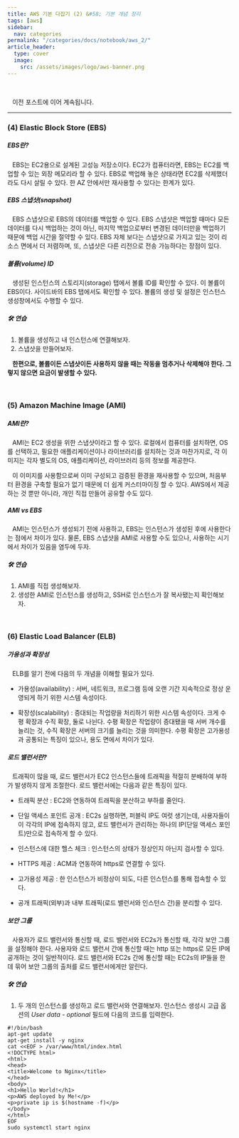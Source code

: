 ```yaml
---
title: AWS 기본 다잡기 (2) &#58; 기본 개념 정리
tags: [aws]
sidebar:
  nav: categories
permalink: "/categories/docs/notebook/aws_2/"
article_header:
  type: cover
  image:
    src: /assets/images/logo/aws-banner.png
---
```


<br/>

&ensp; 이전 포스트에 이어 계속됩니다.

---

### (4) Elastic Block Store (EBS)

##### EBS란?

&ensp; EBS는 EC2용으로 설계된 고성능 저장소이다. EC2가 컴퓨터라면, EBS는 EC2를 백업할 수 있는 외장 메모리라 할 수 있다. EBS로 백업해 놓은 상태라면 EC2를 삭제했더라도 다시 살릴 수 있다. 한 AZ 안에서만 재사용할 수 있다는 한계가 있다.

##### EBS 스냅샷(snapshot)

&ensp; EBS 스냅샷으로 EBS의 데이터를 백업할 수 있다. EBS 스냅샷은 백업할 때마다 모든 데이터를 다시 백업하는 것이 아닌, 마지막 백업으로부터 변경된 데이터만을 백업하기 때문에 백업 시간을 절약할 수 있다. EBS 자체 보다는 스냅샷으로 가지고 있는 것이 리소스 면에서 더 저렴하며, 또, 스냅샷은 다른 리전으로 전송 가능하다는 장점이 있다.

##### 볼륨(volume) ID

&ensp; 생성된 인스턴스의 스토리지(storage) 탭에서 볼륨 ID를 확인할 수 있다. 이 볼륨이 EBS이다. 사이드바의 EBS 탭에서도 확인할 수 있다. 볼륨의 생성 및 설정은 인스턴스 생성창에서도 수행할 수 있다.

##### 🛠️ 연습

1. 볼륨을 생성하고 내 인스턴스에 연결해보자.
2. 스냅샷을 만들어보자.

&ensp; **한편으로, 볼륨이든 스냅샷이든 사용하지 않을 때는 작동을 멈추거나 삭제해야 한다. 그렇지 않으면 요금이 발생할 수 있다.**

<br/>

### (5) Amazon Machine Image (AMI)

##### AMI란?

&ensp; AMI는 EC2 생성을 위한 스냅샷이라고 할 수 있다. 로컬에서 컴퓨터를 설치하면, OS를 선택하고, 필요한 애플리케이션이나 라이브러리를 설치하는 것과 마찬가지로, 각 이미지는 각자 별도의 OS, 애플리케이션, 라이브러리 등의 정보를 제공한다.

&ensp; 이 이미지를 사용함으로써 이미 구성되고 검증된 환경을 재사용할 수 있으며, 처음부터 환경을 구축할 필요가 없기 때문에 더 쉽게 커스터마이징 할 수 있다. AWS에서 제공하는 것 뿐만 아니라, 개인 직접 만들어 공유할 수도 있다.

##### AMI vs EBS

&ensp; AMI는 인스턴스가 생성되기 전에 사용하고, EBS는 인스턴스가 생성된 후에 사용한다는 점에서 차이가 있다. 물론, EBS 스냅샷을 AMI로 사용할 수도 있으나, 사용하는 시기에서 차이가 있음을 염두에 두자.

##### 🛠️ 연습

1. AMI를 직접 생성해보자.
2. 생성한 AMI로 인스턴스를 생성하고, SSH로 인스턴스가 잘 복사됐는지 확인해보자.

<br/>

### (6) Elastic Load Balancer (ELB)

##### 가용성과 확장성

&ensp; ELB를 알기 전에 다음의 두 개념을 이해할 필요가 있다.

- 가용성(availability) : 서버, 네트워크, 프로그램 등에 오랜 기간 지속적으로 정상 운영되게 하기 위한 시스템 속성이다.

- 확장성(scalability) : 증대되는 작업량을 처리하기 위한 시스템 속성이다. 크게 수평 확장과 수직 확장, 둘로 나뉜다. 수평 확장은 작업량이 증대됐을 때 서버 개수를 늘리는 것, 수직 확장은 서버의 크기를 늘리는 것을 의미한다. 수평 확장은 고가용성과 공통되는 특징이 있으나, 용도 면에서 차이가 있다.

##### 로드 밸런서란?

&ensp; 트래픽이 많을 때, 로드 밸런서가 EC2 인스턴스들에 트래픽을 적절히 분배하여 부하가 발생하지 않게 조절한다. 로드 밸런서에는 다음과 같은 특징이 있다.

- 트래픽 분산 : EC2와 연동하여 트래픽을 분산하고 부하를 줄인다.

- 단일 액세스 포인트 공개 : EC2s 실행하면, 퍼블릭 IP도 여럿 생기는데, 사용자들이 이 각각의 IP에 접속하지 않고, 로드 밸런서가 관리하는 하나의 IP(단일 액세스 포인트)만으로 접속하게 할 수 있다.

- 인스턴스에 대한 헬스 체크 : 인스턴스의 상태가 정상인지 아닌지 검사할 수 있다.

- HTTPS 제공 : ACM과 연동하여 https로 연결할 수 있다.

- 고가용성 제공 : 한 인스턴스가 비정상이 되도, 다른 인스턴스를 통해 접속할 수 있다.

- 공개 트래픽(외부)과 내부 트래픽(로드 밸런서와 인스턴스 간)을 분리할 수 있다.

##### 보안 그룹

&ensp; 사용자가 로드 밸런서와 통신할 때, 로드 밸런서와 EC2s가 통신할 때, 각각 보안 그룹을 설정해야 한다. 사용자와 로드 밸런서 간에 통신할 때는 http 또는 https로 모든 IP에 공개하는 것이 일반적이다. 로드 밸런서와 EC2s 간에 통신할 때는 EC2s의 IP들을 한 데 묶어 보안 그룹의 출처를 로드 밸런서에게만 알린다.

##### 🛠️ 연습

1.  두 개의 인스턴스를 생성하고 로드 밸런서와 연결해보자. 인스턴스 생성시 고급 옵션의 _User data - optional_ 필드에 다음의 코드를 입력한다.

```
#!/bin/bash
apt-get update
apt-get install -y nginx
cat <<EOF > /var/www/html/index.html
<!DOCTYPE html>
<html>
<head>
<title>Welcome to Nginx</title>
</head>
<body>
<h1>Hello World!</h1>
<p>AWS deployed by Me!</p>
<p>private ip is $(hostname -f)</p>
</body>
</html>
EOF
sudo systemctl start nginx
```
